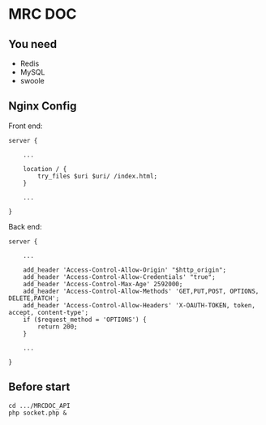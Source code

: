 # MRC DOC

## You need

 - Redis
 - MySQL
 - swoole
 
## Nginx Config

Front end:

    server {
        
        ...
        
        location / {
            try_files $uri $uri/ /index.html;
        }
        
        ...
        
    }

Back end:

    server {
    
        ...
        
        add_header 'Access-Control-Allow-Origin' "$http_origin";
        add_header 'Access-Control-Allow-Credentials' "true";
        add_header 'Access-Control-Max-Age' 2592000;
        add_header 'Access-Control-Allow-Methods' 'GET,PUT,POST, OPTIONS, DELETE,PATCH';
        add_header 'Access-Control-Allow-Headers' 'X-OAUTH-TOKEN, token, accept, content-type';
        if ($request_method = 'OPTIONS') {
            return 200;
        }
        
        ...
        
    }
    
## Before start

    cd .../MRCDOC_API
    php socket.php &
    
    